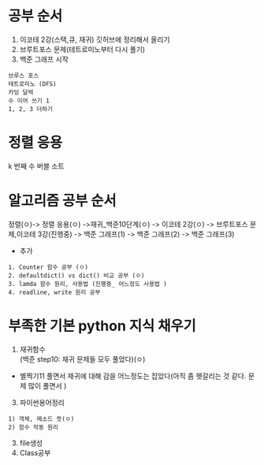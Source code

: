 # 공부 순서
1. 이코테 2강(스택,큐, 재귀) 깃허브에 정리해서 올리기
2. 브루트포스 문제(테트로미노부터 다시 풀기)
3. 백준 그래프 시작


```
브루스 포스
테트로미노 (DFS)
카잉 달력
수 이어 쓰기 1
1, 2, 3 더하기

```


# 정렬 응용

k 번째 수
버블 소트

# 알고리즘 공부 순서
정렬(ㅇ)-> 정렬 응용(ㅇ) ->재귀_백준10단계(ㅇ) -> 이코테 2강(ㅇ) -> 브루트포스 문제,이코테 3강(진행중) -> 백준 그래프(1) -> 백준 그래프(2) -> 백준 그래프(3)  

+ 추가
```  
1. Counter 함수 공부 (ㅇ) 
2. defaultdict() vs dict() 비교 공부 (ㅇ)
3. lamda 함수 원리, 사용법 (진행중_ 어느정도 사용법 )
4. readline, write 원리 공부 
```
# 부족한 기본 python 지식 채우기

1. 재귀함수  
  (백준 step10: 재귀 문제들 모두 풀었다)(ㅇ)   
  + 별찍기11 풀면서 재귀에 대해 감을 어느정도는 잡았다(아직 좀 헷갈리는 것 같다. 문제 많이 풀면서 )
3. 파이썬용어정리
```
1) 객체, 메소드 뜻(ㅇ)
2) 함수 작동 원리
```
3. file생성
4. Class공부

